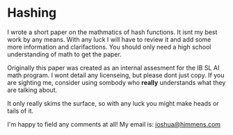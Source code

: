 # Hashing

I wrote a short paper on the mathmatics of hash functions. It isnt my best work by any means. With any luck I will have to review it and add some more information and clarifactions. You should only need a high school understanding of math to get the paper.

Originally this paper was created as an internal assesment for the IB SL AI math program. I wont detail any licenseing, but please dont just copy. If you are sighting me, consider using sombody who **really** understands what they are talking about.

It only really skims the surface, so with any luck you might make heads or tails of it.

I'm happy to field any comments at all! My email is: [joshua@himmens.com](mailto:joshua@himmens.com?subject=Hashing%20Paper)

